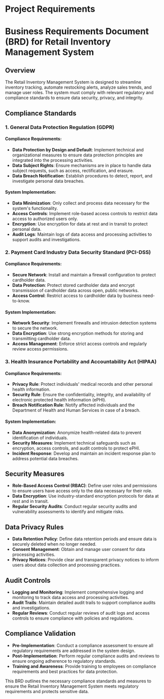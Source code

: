 # Project Requirements

# Business Requirements Document (BRD) for Retail Inventory Management System

## Overview
The Retail Inventory Management System is designed to streamline inventory tracking, automate restocking alerts, analyze sales trends, and manage user roles. The system must comply with relevant regulatory and compliance standards to ensure data security, privacy, and integrity.

## Compliance Standards

### 1. General Data Protection Regulation (GDPR)
#### Compliance Requirements:
- **Data Protection by Design and Default**: Implement technical and organizational measures to ensure data protection principles are integrated into the processing activities.
- **Data Subject Rights**: Ensure mechanisms are in place to handle data subject requests, such as access, rectification, and erasure.
- **Data Breach Notification**: Establish procedures to detect, report, and investigate personal data breaches.

#### System Implementation:
- **Data Minimization**: Only collect and process data necessary for the system's functionality.
- **Access Controls**: Implement role-based access controls to restrict data access to authorized users only.
- **Encryption**: Use encryption for data at rest and in transit to protect personal data.
- **Audit Logs**: Maintain logs of data access and processing activities to support audits and investigations.

### 2. Payment Card Industry Data Security Standard (PCI-DSS)
#### Compliance Requirements:
- **Secure Network**: Install and maintain a firewall configuration to protect cardholder data.
- **Data Protection**: Protect stored cardholder data and encrypt transmission of cardholder data across open, public networks.
- **Access Control**: Restrict access to cardholder data by business need-to-know.

#### System Implementation:
- **Network Security**: Implement firewalls and intrusion detection systems to secure the network.
- **Data Encryption**: Use strong encryption methods for storing and transmitting cardholder data.
- **Access Management**: Enforce strict access controls and regularly review access permissions.

### 3. Health Insurance Portability and Accountability Act (HIPAA)
#### Compliance Requirements:
- **Privacy Rule**: Protect individuals' medical records and other personal health information.
- **Security Rule**: Ensure the confidentiality, integrity, and availability of electronic protected health information (ePHI).
- **Breach Notification Rule**: Notify affected individuals and the Department of Health and Human Services in case of a breach.

#### System Implementation:
- **Data Anonymization**: Anonymize health-related data to prevent identification of individuals.
- **Security Measures**: Implement technical safeguards such as encryption, access controls, and audit controls to protect ePHI.
- **Incident Response**: Develop and maintain an incident response plan to address potential data breaches.

## Security Measures
- **Role-Based Access Control (RBAC)**: Define user roles and permissions to ensure users have access only to the data necessary for their role.
- **Data Encryption**: Use industry-standard encryption protocols for data at rest and in transit.
- **Regular Security Audits**: Conduct regular security audits and vulnerability assessments to identify and mitigate risks.

## Data Privacy Rules
- **Data Retention Policy**: Define data retention periods and ensure data is securely deleted when no longer needed.
- **Consent Management**: Obtain and manage user consent for data processing activities.
- **Privacy Notices**: Provide clear and transparent privacy notices to inform users about data collection and processing practices.

## Audit Controls
- **Logging and Monitoring**: Implement comprehensive logging and monitoring to track data access and processing activities.
- **Audit Trails**: Maintain detailed audit trails to support compliance audits and investigations.
- **Regular Reviews**: Conduct regular reviews of audit logs and access controls to ensure compliance with policies and regulations.

## Compliance Validation
- **Pre-Implementation**: Conduct a compliance assessment to ensure all regulatory requirements are addressed in the system design.
- **Post-Implementation**: Perform regular compliance audits and reviews to ensure ongoing adherence to regulatory standards.
- **Training and Awareness**: Provide training to employees on compliance requirements and best practices for data protection.

This BRD outlines the necessary compliance standards and measures to ensure the Retail Inventory Management System meets regulatory requirements and protects sensitive data.